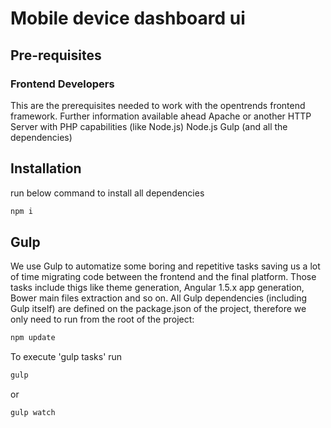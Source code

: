# Mobile device dashboard ui

## Pre-requisites
### Frontend Developers
This are the prerequisites needed to work with the opentrends frontend framework. Further information available ahead
Apache or another HTTP Server with PHP capabilities (like Node.js)
Node.js
Gulp (and all the dependencies)

## Installation

run below command to install all dependencies
```sh
npm i
```
## Gulp
We use Gulp to automatize some boring and repetitive tasks saving us a lot of time migrating code between the frontend and the final platform. 
Those tasks include thigs like theme generation, Angular 1.5.x app generation, Bower main files extraction and so on.
All Gulp dependencies (including Gulp itself) are defined on the package.json of the project, therefore we only need to run from the root of the project:
```sh
npm update
```

To execute 'gulp tasks' run
```sh
gulp
```
or
```sh
gulp watch
```
